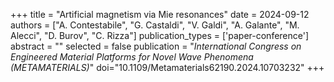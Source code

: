 +++
title = "Artificial magnetism via Mie resonances"
date = 2024-09-12
authors = ["A. Contestabile", "G. Castaldi", "V. Galdi", "A. Galante", "M. Alecci", "D. Burov", "C. Rizza"]
publication_types = ['paper-conference']
abstract = ""
selected = false
publication = "*International Congress on Engineered Material Platforms for Novel Wave Phenomena (METAMATERIALS)*"
doi="10.1109/Metamaterials62190.2024.10703232"
+++
